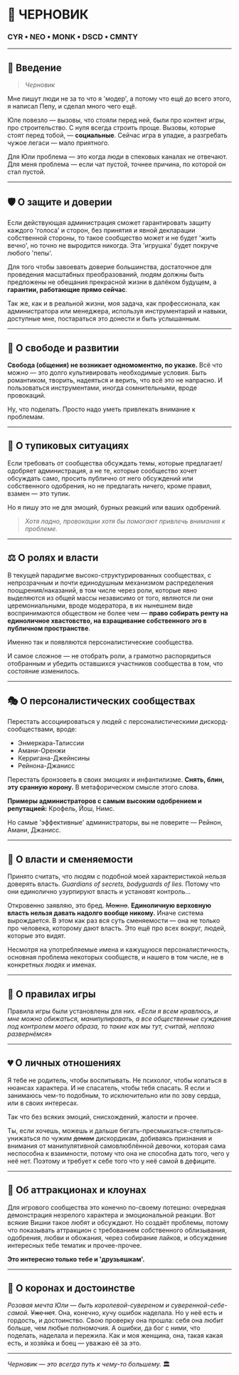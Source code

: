 # 📝 ЧЕРНОВИК

### CYR • NEO • MONK • DSCD • CMNTY

---

## 💭 Введение

> *Черновик*

Мне пишут люди не за то что я 'модер', а потому что ещё до всего этого, я написал Пепу, и сделал много чего ещё.

Юле повезло — вызовы, что стояли перед ней, были про контент игры, про строительство. С нуля всегда строить проще. Вызовы, которые стоят перед тобой, — **социальные**. Сейчас игра в упадке, а разгребать чужое легаси — мало приятного.

Для Юли проблема — это когда люди в спековых каналах не отвечают. Для меня проблема — если чат пустой, точнее причина, по которой он стал пустой.

---

## 🛡️ О защите и доверии

Если действующая администрация сможет гарантировать защиту каждого 'голоса' и сторон, без принятия и явной декларации собственной стороны, то такое сообщество может и не будет 'жить вечно', но точно не выродится никогда. Эта 'игрушка' будет покруче любого 'пепы'.

Для того чтобы завоевать доверие большинства, достаточное для проведения масштабных преобразований, людям должны быть предложены не обещания прекрасной жизни в далёком будущем, а **гарантии, работающие прямо сейчас**.

Так же, как и в реальной жизни, моя задача, как профессионала, как администратора или менеджера, используя инструментарий и навыки, доступные мне, постараться это донести и быть услышанным.

---

## 🌱 О свободе и развитии

**Свобода (общения) не возникает одномоментно, по указке.** Всё что можно — это долго культивировать необходимые условия. Быть романтиком, творить, надеяться и верить, что всё это не напрасно. И пользоваться инструментами, иногда сомнительными, вроде провокаций.

Ну, что поделать. Просто надо уметь привлекать внимание к проблемам.

---

## 🚫 О тупиковых ситуациях

Если требовать от сообщества обсуждать темы, которые предлагает/одобряет администрация, а не те, которые сообщество хочет обсуждать само, просить публично от него обсуждений или собственного одобрения, но не предлагать ничего, кроме правил, взамен — это тупик.

Но я пишу это не для эмоций, бурных реакций или ваших одобрений.

> *Хотя ладно, провокации хотя бы помогают привлечь внимания к проблеме.*

---

## ⚖️ О ролях и власти

В текущей парадигме высоко-структурированных сообществах, с непрозрачным и почти единодушным механизмом распределения поощрения/наказаний, в том числе через роли, которые явно выделяются из общей массы независимо от того, являются ли они церемониальными, вроде модератора, в их нынешнем виде воспринимаются обществом не более чем — **право собирать ренту на единоличное хвастовство, на взращивание собственного эго в публичном пространстве**.

Именно так и появляются персоналистические сообщества.

И самое сложное — не отобрать роли, а грамотно распорядиться отобранным и убедить оставшихся участников сообщества в том, что состояние изменилось.

---

## 🎭 О персоналистических сообществах

Перестать ассоциироваться у людей с персоналистическими дискорд-сообществами, вроде:
- Энмеркара-Талиссии
- Амани-Оренжи  
- Керригана-Джейнсины
- Рейнона-Джанисс

Перестать бронзоветь в своих эмоциях и инфантилизме. **Снять, блин, эту сранную корону.** В метафорическом смысле этого слова.

**Примеры администраторов с самым высоким одобрением и репутацией:** Крофель, Йош, Нимс.

Но самые 'эффективные' администраторы, вы не поверите — Рейнон, Амани, Джанисс.

---

## 🔐 О власти и сменяемости

Принято считать, что людям с подобной моей характеристикой нельзя доверять власть. *Guardians of secrets, bodyguards of lies.* Потому что они единолично узурпируют власть и установят контроль...

Откровенно заявляю, это бред. ~~Можно~~. **Единоличную верховную власть нельзя давать надолго вообще никому.** Иначе система вырождается. В этом как раз вся суть сменяемости — она не только про человека, которому дают власть. Это ещё про всех вокруг, людей, которые это видят.

Несмотря на употребляемые имена и кажущуюся персоналистичность, основная проблема некоторых сообществ, и нашего в том числе, не в конкретных людях и именах.

---

## 🎯 О правилах игры

Правила игры были установлены для них. *«Если я всем нравлюсь, и мне можно обижаться, манипулировать, а все общественные суждения под контролем моего образа, то такие как мы тут, считай, неплохо развернёмся»*

---

## 💔 О личных отношениях

Я тебе не родитель, чтобы воспитывать. Не психолог, чтобы копаться в нюансах характера. И не спасатель, чтобы тебя спасать. Я если и занимаюсь чем-то подобным, то исключительно или по зову сердца, или в своих интересах.

Так что без всяких эмоций, снисхождений, жалости и прочее.

Ты, если хочешь, можешь и дальше бегать-пресмыкаться-стелиться-унижаться по чужим ~~домам~~ дискордикам, добиваясь признания и внимания от манипулятивной самовлюблённой девочки, которая сама неспособна к взаимности, потому что она не способна дать того, чего у неё нет. Поэтому и требует к себе того что у неё самой в дефиците.

---

## 🎪 Об аттракционах и клоунах

Для игрового сообщества это конечно по-своему потешно: очередная демонстрация незрелого характера и эмоциональной реакции. Вот всякие Вишни такое любят и обсуждают. Но создаёт проблемы, потому что показывать аттракцион с требованием собственного облизывания, одобрения, любви и обожания, через собирание лайков, и обсуждение интересных тебе тематик и прочее-прочее.

**Это интересно только тебе и 'друзьяшкам'.**

---

## 👑 О коронах и достоинстве

*Розовая мечта Юли — быть королевой-сувереном и суверенной-себе-самой.* ~~Уже нет~~. Она, конечно, кучу ошибок наделала. Но у неё есть и гордость, и достоинство. Свою проверку она прошла: себя она любит больше, чем любые полномочия. А ошибки, да бог с ними, что поделать, наделала и пережила. Как и моя женщина, она, такая какая есть, и хозяйка и боец — уважаю её за это.

---

*Черновик — это всегда путь к чему-то большему.* 🏛️





